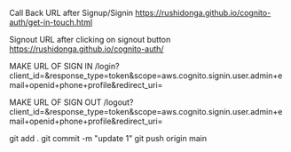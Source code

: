 Call Back URL after Signup/Signin
https://rushidonga.github.io/cognito-auth/get-in-touch.html

Signout URL after clicking on signout button
https://rushidonga.github.io/cognito-auth/


MAKE URL OF SIGN IN
<domain-name>/login?client_id=<client-id>&response_type=token&scope=aws.cognito.signin.user.admin+email+openid+phone+profile&redirect_uri=<redirect-link>


MAKE URL OF SIGN OUT
<domain-name>/logout?client_id=<client-id>&response_type=token&scope=aws.cognito.signin.user.admin+email+openid+phone+profile&redirect_uri=<redirect-link>

git add .
git commit -m "update 1"
git push origin main